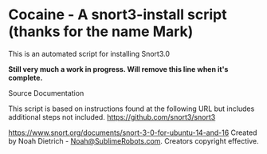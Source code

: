 # Cocaine - A snort3-install script (thanks for the name Mark) 
This is an automated script for installing Snort3.0

**Still very much a work in progress. Will remove this line when it's complete.**


Source Documentation

This script is based on instructions found at the following URL but includes additional steps not included.
https://github.com/snort3/snort3

https://www.snort.org/documents/snort-3-0-for-ubuntu-14-and-16
Created by Noah Dietrich - Noah@SublimeRobots.com. Creators copyright effective. 


